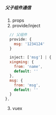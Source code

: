 ##### 父子组件通信

1. props
2. provide/inject

```javascript
  // 父组件
  provide: {
    msg: '1234124'
  }

  inject: ['msg'] | {
  xingming: {
    from: 'name',
    default: ''
  },
  msg: {
    from: 'msg',
    default: ''
  }
},
```

3. vuex

